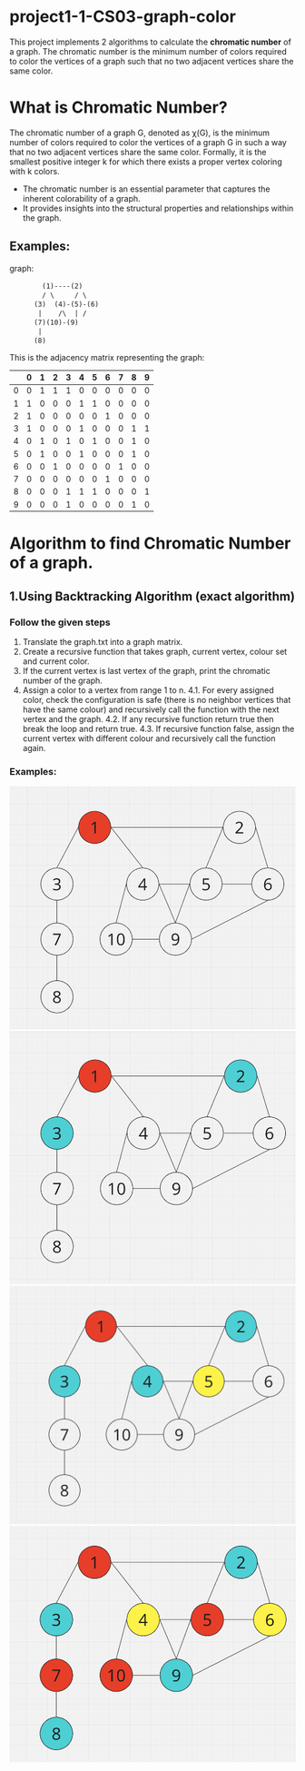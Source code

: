 # project1-1-CS03-graph-color
 
This project implements 2 algorithms to calculate the **chromatic number** of a graph. The chromatic number is the minimum number of colors required to color the vertices of a graph such that no two adjacent vertices share the same color.

# What is Chromatic Number?
The chromatic number of a graph G, denoted as χ(G), is the minimum number of colors required to color the vertices of a graph G in such a way that no two adjacent vertices share the same color. Formally, it is the smallest positive integer k for which there exists a proper vertex coloring with k colors.

- The chromatic number is an essential parameter that captures the inherent colorability of a graph.
- It provides insights into the structural properties and relationships within the graph.

## Examples:
graph:
```
        (1)----(2)
        / \     / \
      (3)  (4)-(5)-(6)
       |    /\  | /
      (7)(10)-(9)
       |    
      (8)
```
This is the adjacency matrix representing the graph:

|   | 0 | 1 | 2 | 3 | 4 | 5 | 6 | 7 | 8 | 9 |
|---|---|---|---|---|---|---|---|---|---|---|
| 0 | 0 | 1 | 1 | 1 | 0 | 0 | 0 | 0 | 0 | 0 |
| 1 | 1 | 0 | 0 | 0 | 1 | 1 | 0 | 0 | 0 | 0 |
| 2 | 1 | 0 | 0 | 0 | 0 | 0 | 1 | 0 | 0 | 0 |
| 3 | 1 | 0 | 0 | 0 | 1 | 0 | 0 | 0 | 1 | 1 |
| 4 | 0 | 1 | 0 | 1 | 0 | 1 | 0 | 0 | 1 | 0 |
| 5 | 0 | 1 | 0 | 0 | 1 | 0 | 0 | 0 | 1 | 0 |
| 6 | 0 | 0 | 1 | 0 | 0 | 0 | 0 | 1 | 0 | 0 |
| 7 | 0 | 0 | 0 | 0 | 0 | 0 | 1 | 0 | 0 | 0 |
| 8 | 0 | 0 | 0 | 1 | 1 | 1 | 0 | 0 | 0 | 1 |
| 9 | 0 | 0 | 0 | 1 | 0 | 0 | 0 | 0 | 1 | 0 |
    
# Algorithm to find Chromatic Number of a graph.

## 1.Using Backtracking Algorithm (exact algorithm)
### Follow the given steps

1. Translate the graph.txt into a graph matrix.
2. Create a recursive function that takes graph, current vertex, colour set and current color.
3. If the current vertex is last vertex of the graph, print the chromatic number of the graph.
4. Assign a color to a vertex from range 1 to n.
    4.1. For every assigned color, check the configuration is safe (there is no neighbor vertices that have the same colour) and recursively call the function with the next vertex and the graph.
    4.2. If any recursive function return true then break the loop and return true.
    4.3. If recursive function false, assign the current vertex with different colour and recursively call the function again.

### Examples:
![alt text](img/img1.png)
![alt text](img/img2.png)
![alt text](img/img3.png)
![alt text](img/img4.png)




